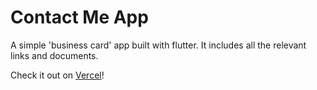 # Contact Me App

A simple 'business card' app built with flutter. It includes all the relevant links and documents.

[](/assets/images/contact_preview.png)

Check it out on [Vercel](flutter-contact-me.vercel.app)!
